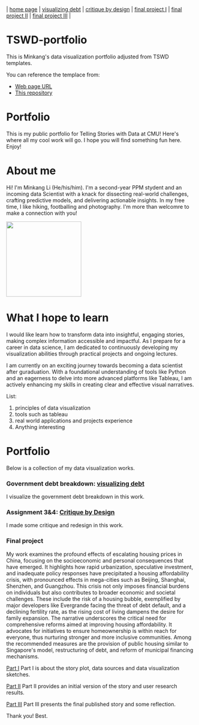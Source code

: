 | [home page](https://cmustudent.github.io/tswd-portfolio-templates/) | [visualizing debt](visualizing-government-debt) | [critique by design](critique-by-design) | [final project I](final-project-part-one) | [final project II](final-project-part-two) | [final project III](final-project-part-three) |

# TSWD-portfolio
This is Minkang's data visualization portfolio adjusted from TSWD templates. 

You can reference the templace from: 
- [Web page URL](https://cmustudent.github.io/tswd-portfolio-templates/)
- [This repository]( https://github.com/cmustudent/tswd-portfolio-templates/)

# Portfolio
This is my public portfolio for Telling Stories with Data at CMU!  Here's where all my cool work will go. I hope you will find something fun here. Enjoy!

# About me
Hi! I'm Minkang Li (He/his/him). I'm a second-year PPM stydent and an incoming data Scientist with a knack for dissecting real-world challenges, crafting predictive models, and delivering actionable insights. In my free time, I like hiking, footballing and photography. I'm more than welcomre to make a connection with you! 

<img src="me.jpg" width="200"/>

# What I hope to learn
I would like learn how to transform data into insightful, engaging stories, making complex information accessible and impactful. As I prepare for a career in data science, I am dedicated to continuously developing my visualization abilities through practical projects and ongoing lectures.

I am currently on an exciting journey towards becoming a data scientist after guraduation. With a foundational understanding of tools like Python and an eagerness to delve into more advanced platforms like Tableau, I am actively enhancing my skills in creating clear and effective visual narratives. 

List: 
1. principles of data visualization
2. tools such as tableau
3. real world applications and projects experience
4. Anything interesting  

# Portfolio
Below is a collection of my data visualization works. 

### Government debt breakdown: [visualizing debt](visualizing-government-debt)
I visualize the government debt breakdown in this work. 

### Assignment 3&4: [Critique by Design](critique-by-design)
I made some critique and redesign in this work.

### Final project
My work examines the profound effects of escalating housing prices in China, focusing on the socioeconomic and personal consequences that have emerged. It highlights how rapid urbanization, speculative investment, and inadequate policy responses have precipitated a housing affordability crisis, with pronounced effects in mega-cities such as Beijing, Shanghai, Shenzhen, and Guangzhou. This crisis not only imposes financial burdens on individuals but also contributes to broader economic and societal challenges. These include the risk of a housing bubble, exemplified by major developers like Evergrande facing the threat of debt default, and a declining fertility rate, as the rising cost of living dampens the desire for family expansion. The narrative underscores the critical need for comprehensive reforms aimed at improving housing affordability. It advocates for initiatives to ensure homeownership is within reach for everyone, thus nurturing stronger and more inclusive communities. Among the recommended measures are the provision of public housing similar to Singapore's model, restructuring of debt, and reform of municipal financing mechanisms.

[Part I](final-project-part-one)
Part I is about the story plot, data sources and data visualization sketches.

[Part II](final-project-part-two)
Part II provides an initial version of the story and user research results. 

[Part III](final-project-part-two)
Part III presents the final published story and some reflection. 

Thank you! Best.
